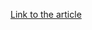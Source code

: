 [Link to the article](https://www.securityweek.com/google-says-its-ai-found-sqlite-vulnerability-that-fuzzing-missed/)
